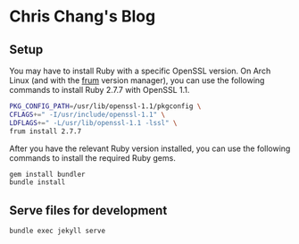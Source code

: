 # Chris Chang's Blog

## Setup

You may have to install Ruby with a specific OpenSSL version. On Arch Linux
(and with the [frum](https://github.com/TaKO8Ki/frum) version manager), you
can use the following commands to install Ruby 2.7.7 with OpenSSL 1.1.

```sh
PKG_CONFIG_PATH=/usr/lib/openssl-1.1/pkgconfig \
CFLAGS+=" -I/usr/include/openssl-1.1" \
LDFLAGS+=" -L/usr/lib/openssl-1.1 -lssl" \
frum install 2.7.7
```

After you have the relevant Ruby version installed, you can use the following
commands to install the required Ruby gems.

```sh
gem install bundler
bundle install
```

## Serve files for development

```sh
bundle exec jekyll serve
```
